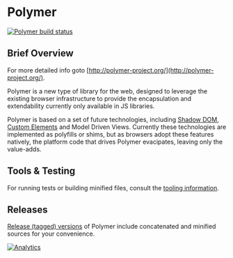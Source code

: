 # Polymer

[![Polymer build status](http://www.polymer-project.org/build/polymer-dev/status.png "Polymer build status")](http://build.chromium.org/p/client.polymer/waterfall)

## Brief Overview

For more detailed info goto [http://polymer-project.org/](http://polymer-project.org/).

Polymer is a new type of library for the web, designed to leverage the existing browser infrastructure to provide the encapsulation and extendability currently only available in JS libraries.

Polymer is based on a set of future technologies, including [Shadow DOM](http://w3c.github.io/webcomponents/spec/shadow/), [Custom Elements](http://w3c.github.io/webcomponents/spec/custom/) and Model Driven Views. Currently these technologies are implemented as polyfills or shims, but as browsers adopt these features natively, the platform code that drives Polymer evacipates, leaving only the value-adds.

## Tools & Testing

For running tests or building minified files, consult the [tooling information](http://www.polymer-project.org/resources/tooling-strategy.html).

## Releases

[Release (tagged) versions](http://github.com/Polymer/polymer/releases) of Polymer include concatenated and minified sources for your convenience.

[![Analytics](http://ga-beacon.appspot.com/UA-39334307-2/Polymer/polymer/README)](http://github.com/igrigorik/ga-beacon)
